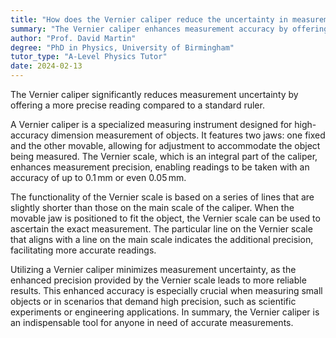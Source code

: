 ```yaml
---
title: "How does the Vernier caliper reduce the uncertainty in measurements?"
summary: "The Vernier caliper enhances measurement accuracy by offering more precise readings compared to standard rulers, thereby reducing uncertainty in measurements."
author: "Prof. David Martin"
degree: "PhD in Physics, University of Birmingham"
tutor_type: "A-Level Physics Tutor"
date: 2024-02-13
---
```


The Vernier caliper significantly reduces measurement uncertainty by offering a more precise reading compared to a standard ruler.

A Vernier caliper is a specialized measuring instrument designed for high-accuracy dimension measurement of objects. It features two jaws: one fixed and the other movable, allowing for adjustment to accommodate the object being measured. The Vernier scale, which is an integral part of the caliper, enhances measurement precision, enabling readings to be taken with an accuracy of up to $0.1 \, \text{mm}$ or even $0.05 \, \text{mm}$.

The functionality of the Vernier scale is based on a series of lines that are slightly shorter than those on the main scale of the caliper. When the movable jaw is positioned to fit the object, the Vernier scale can be used to ascertain the exact measurement. The particular line on the Vernier scale that aligns with a line on the main scale indicates the additional precision, facilitating more accurate readings.

Utilizing a Vernier caliper minimizes measurement uncertainty, as the enhanced precision provided by the Vernier scale leads to more reliable results. This enhanced accuracy is especially crucial when measuring small objects or in scenarios that demand high precision, such as scientific experiments or engineering applications. In summary, the Vernier caliper is an indispensable tool for anyone in need of accurate measurements.
    